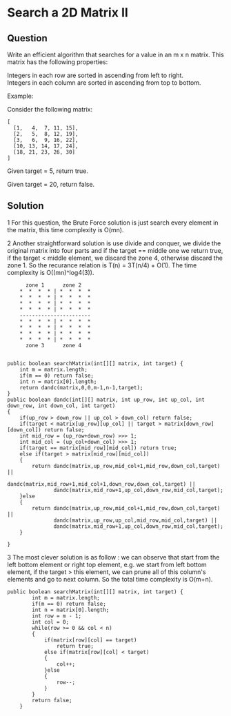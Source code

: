 # Search a 2D Matrix II


## Question

Write an efficient algorithm that searches for a value in an m x n matrix. This matrix has the following properties:  

Integers in each row are sorted in ascending from left to right.  
Integers in each column are sorted in ascending from top to bottom.  

Example:  

Consider the following matrix:

	[
	  [1,   4,  7, 11, 15],
	  [2,   5,  8, 12, 19],
	  [3,   6,  9, 16, 22],
	  [10, 13, 14, 17, 24],
	  [18, 21, 23, 26, 30]
	]

Given target = 5, return true.

Given target = 20, return false.


## Solution

1 For this question, the Brute Force solution is just search every element in the matrix, this time complexity is O(mn).

2 Another straightforward solution is use divide and conquer, we divide the original matrix into four parts and if the target == middle one we return true, if the target < middle element, we discard the zone 4, otherwise discard the zone 1. So the recurance relation is T(n) = 3T(n/4) + O(1). The time complexity is O((mn)^log4(3)).

		  zone 1      zone 2
		*  *  *  * | *  *  *  *
		*  *  *  * | *  *  *  *
		*  *  *  * | *  *  *  *
		*  *  *  * | *  *  *  *
		-----------------------
		*  *  *  * | *  *  *  *
		*  *  *  * | *  *  *  *
		*  *  *  * | *  *  *  *
		*  *  *  * | *  *  *  *
		  zone 3      zone 4


	public boolean searchMatrix(int[][] matrix, int target) {
        int m = matrix.length;
        if(m == 0) return false;
        int n = matrix[0].length;
        return dandc(matrix,0,0,m-1,n-1,target);
    }
    public boolean dandc(int[][] matrix, int up_row, int up_col, int down_row, int down_col, int target)
    {
        if(up_row > down_row || up_col > down_col) return false;
        if(target < matrix[up_row][up_col] || target > matrix[down_row][down_col]) return false;
        int mid_row = (up_row+down_row) >>> 1;
        int mid_col = (up_col+down_col) >>> 1;
        if(target == matrix[mid_row][mid_col]) return true;
        else if(target > matrix[mid_row][mid_col])
        {
            return dandc(matrix,up_row,mid_col+1,mid_row,down_col,target) ||
                   dandc(matrix,mid_row+1,mid_col+1,down_row,down_col,target) ||
                   dandc(matrix,mid_row+1,up_col,down_row,mid_col,target);
        }else
        {
            return dandc(matrix,up_row,mid_col+1,mid_row,down_col,target) ||
                   dandc(matrix,up_row,up_col,mid_row,mid_col,target) ||
                   dandc(matrix,mid_row+1,up_col,down_row,mid_col,target);
        }
        
    }

3 The most clever solution is as follow : we can observe that start from the left bottom element or right top element, e.g. we start from left bottom element, if the target > this element, we can prune all of this column's elements and go to next column. So the total time complexity is O(m+n).

	public boolean searchMatrix(int[][] matrix, int target) {
	        int m = matrix.length;
	        if(m == 0) return false;
	        int n = matrix[0].length;
	        int row = m - 1;
	        int col = 0;
	        while(row >= 0 && col < n)
	        {
	            if(matrix[row][col] == target)
	                return true;
	            else if(matrix[row][col] < target)
	            {
	                col++;
	            }else
	            {
	                row--;
	            }
	        }
	        return false;
	    }
